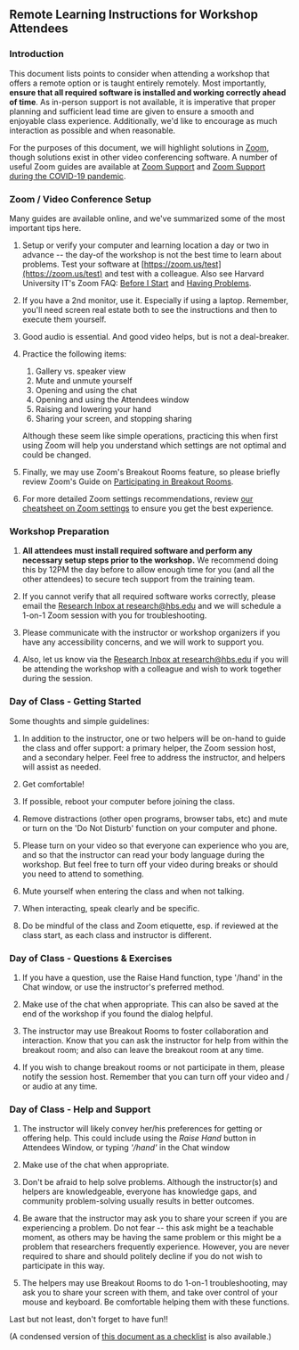 ## Remote Learning Instructions for Workshop Attendees

### Introduction

This document lists points to consider when attending a workshop that offers a remote option
or is taught entirely remotely. Most importantly, **ensure that all required software is
installed and working correctly ahead of time**. As in-person support is not available, it is
imperative that proper planning and sufficient lead time are given to ensure a smooth and
enjoyable class experience. Additionally, we&#39;d like to encourage as much interaction as
possible and when reasonable.

For the purposes of this document, we will highlight solutions in [Zoom](http://zoom.us/),
though solutions exist in other video conferencing software. A number of useful Zoom guides
are available at [Zoom Support](https://support.zoom.us/) and 
[Zoom Support during the COVID-19 pandemic](https://zoom.us/docs/en-us/covid19.html).
 

### Zoom / Video Conference Setup

Many guides are available online, and we've summarized some of the most important tips here.

1. Setup or verify your computer and learning location a day or two in advance -- the 
   day-of the workshop is not the best time to learn about problems. Test your
   software at [https://zoom.us/test](https://zoom.us/test) and test with a colleague.
   Also see Harvard University IT's Zoom FAQ: [Before I Start](https://huit.harvard.edu/frequently-asked-questions#ui-accordion-2-panel-0) 
   and [Having Problems](https://huit.harvard.edu/frequently-asked-questions#ui-accordion-2-header-2).  

1. If you have a 2nd monitor, use it. Especially if using a laptop. Remember, you'll need
   screen real estate both to see the instructions and then to execute them yourself.

1. Good audio is essential. And good video helps, but is not a deal-breaker.

1. Practice the following items: 
   1. Gallery vs. speaker view
   1. Mute and unmute yourself
   1. Opening and using the chat
   1. Opening and using the Attendees window
   1. Raising and lowering your hand
   1. Sharing your screen, and stopping sharing
   
    Although these seem like simple operations, practicing this when first using Zoom will help
    you understand which settings are not optimal and could be changed.

1. Finally, we may use Zoom's Breakout Rooms feature, so please briefly review Zoom's Guide on 
[Participating in Breakout Rooms](https://support.zoom.us/hc/en-us/articles/115005769646-Participating-in-Breakout-Rooms).

1. For more detailed Zoom settings recommendations, review 
[our cheatsheet on Zoom settings](zoom_setings.md) to ensure you get the best experience.

### Workshop Preparation

1. **All attendees must install required software and perform any necessary setup
   steps prior to the workshop.** We recommend doing this by 12PM the day before to allow enough 
   time for you (and all the other attendees) to secure tech support from the training team.

1. If you cannot verify that all required software works correctly, please email the
   [Research Inbox at research@hbs.edu](mailto:research@hbs.edu?subject=Pre-workshop%20tech%20support) 
   and we will schedule a 1-on-1 Zoom session with you for troubleshooting.
 
1. Please communicate with the instructor or workshop organizers if you have any accessibility
   concerns, and we will work to support you.

1. Also, let us know via the [Research Inbox at research@hbs.edu](mailto:research@hbs.edu?subject=Workshop%20preferences) 
   if you will be attending the workshop with a colleague and wish to work together during the session.


### Day of Class - Getting Started

Some thoughts and simple guidelines:

1. In addition to the instructor, one or two helpers will be on-hand to guide the class and
   offer support: a primary helper, the Zoom session host, and a secondary helper. Feel free
   to address the instructor, and helpers will assist as needed.
   
1. Get comfortable!

1. If possible, reboot your computer before joining the class.

1. Remove distractions (other open programs, browser tabs, etc) and mute or turn on the 
   'Do Not Disturb' function on your computer and phone.

1. Please turn on your video so that everyone can experience who you are, and so that the
   instructor can read your body language during the workshop. But feel free to turn off
   your video during breaks or should you need to attend to something.

1. Mute yourself when entering the class and when not talking.

1. When interacting, speak clearly and be specific. 

1. Do be mindful of the class and Zoom etiquette, esp. if reviewed at the class start, as each
   class and instructor is different.

### Day of Class - Questions &amp; Exercises

1. If you have a question, use the Raise Hand function, type '/hand' in the Chat window, 
   or use the instructor's preferred method.

1. Make use of the chat when appropriate. This can also be saved at the end of the workshop if
   you found the dialog helpful.

1. The instructor may use Breakout Rooms to foster collaboration and interaction. Know that
   you can ask the instructor for help from within the breakout room; and also can leave 
   the breakout room at any time.

1. If you wish to change breakout rooms or not participate in them, please notify the session
   host. Remember that you can turn off your video and / or audio at any time.


### Day of Class - Help and Support


1. The instructor will likely convey her/his preferences for getting or offering help. This
   could include using the *Raise Hand* button in Attendees Window, or typing *'/hand'* in 
   the Chat window 

1. Make use of the chat when appropriate.

1. Don't be afraid to help solve problems. Although the instructor(s) and helpers are
   knowledgeable, everyone has knowledge gaps, and community problem-solving usually results
   in better outcomes.

1. Be aware that the instructor may ask you to share your screen if you are experiencing a
   problem. Do not fear -- this ask might be a teachable moment, as others may be having the
   same problem or this might be a problem that researchers frequently experience. However,
   you are never required to share and should politely decline if you do not wish to
   participate in this way.

1. The helpers may use Breakout Rooms to do 1-on-1 troubleshooting, may ask you to share your
   screen with them, and take over control of your mouse and keyboard. Be comfortable helping
   them with these functions.

Last but not least, don't forget to have fun!!

(A condensed version of [this document as a checklist](checklist_attendees.md) is also available.)

